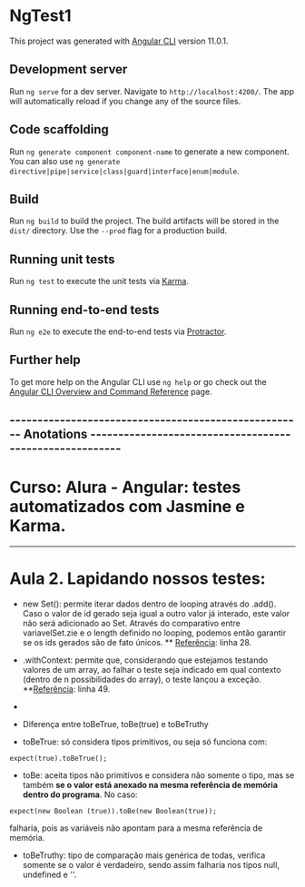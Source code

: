 # NgTest1

This project was generated with [Angular CLI](https://github.com/angular/angular-cli) version 11.0.1.

## Development server

Run `ng serve` for a dev server. Navigate to `http://localhost:4200/`. The app will automatically reload if you change any of the source files.

## Code scaffolding

Run `ng generate component component-name` to generate a new component. You can also use `ng generate directive|pipe|service|class|guard|interface|enum|module`.

## Build

Run `ng build` to build the project. The build artifacts will be stored in the `dist/` directory. Use the `--prod` flag for a production build.

## Running unit tests

Run `ng test` to execute the unit tests via [Karma](https://karma-runner.github.io).

## Running end-to-end tests

Run `ng e2e` to execute the end-to-end tests via [Protractor](http://www.protractortest.org/).

## Further help

To get more help on the Angular CLI use `ng help` or go check out the [Angular CLI Overview and Command Reference](https://angular.io/cli) page.

## ----------------------------------------------------- Anotations --------------------------------------------------------

# Curso: Alura - Angular: testes automatizados com Jasmine e Karma.

---

# Aula 2. Lapidando nossos testes:

- new Set(): permite iterar dados dentro de looping através do .add(). Caso o valor de id gerado seja igual a outro valor já interado, este valor não será adicionado ao Set. Através do comparativo entre variavelSet.zie e o length definido no looping, podemos então garantir se os ids gerados são de fato únicos.
  \*\* [Referência](https://github.com/DeniseLuiz/testes-de-unidade-karma-jasmine/blob/master/src/app/shared/services/unique-id/unique-id.service.spec.ts): linha 28.

- .withContext: permite que, considerando que estejamos testando valores de um array, ao falhar o teste seja indicado em qual contexto (dentro de n possibilidades do array), o teste lançou a exceção.
  \*\*[Referência](https://github.com/DeniseLuiz/testes-de-unidade-karma-jasmine/blob/master/src/app/shared/services/unique-id/unique-id.service.spec.ts): linha 49.

*

- Diferença entre toBeTrue, toBe(true) e toBeTruthy

* toBeTrue: só considera tipos primitivos, ou seja só funciona com:

```
expect(true).toBeTrue();
```

- toBe: aceita tipos não primitivos e considera não somente o tipo, mas se também <strong>se o valor está anexado na mesma referência de memória dentro do programa</strong>. No caso:

```
expect(new Boolean (true)).toBe(new Boolean(true));
```

falharia, pois as variáveis não apontam para a mesma referência de memória.

- toBeTruthy: tipo de comparação mais genérica de todas, verifica somente se o valor é verdadeiro, sendo assim falharia nos tipos null, undefined e ''.
